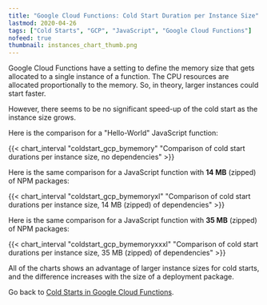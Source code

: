 ```yaml
---
title: "Google Cloud Functions: Cold Start Duration per Instance Size"
lastmod: 2020-04-26
tags: ["Cold Starts", "GCP", "JavaScript", "Google Cloud Functions"]
nofeed: true
thumbnail: instances_chart_thumb.png
---
```


Google Cloud Functions have a setting to define the memory size that gets allocated to a single instance of a function. The CPU resources are allocated proportionally to the memory. So, in theory, larger instances could start faster.

However, there seems to be no significant speed-up of the cold start as the instance size grows.

Here is the comparison for a "Hello-World" JavaScript function:

{{< chart_interval
    "coldstart_gcp_bymemory"
    "Comparison of cold start durations per instance size, no dependencies" >}}

Here is the same comparison for a JavaScript function with **14 MB** (zipped) of NPM packages:

{{< chart_interval
    "coldstart_gcp_bymemoryxl"
    "Comparison of cold start durations per instance size, 14 MB (zipped) of dependencies" >}}

Here is the same comparison for a JavaScript function with **35 MB** (zipped) of NPM packages:

{{< chart_interval
    "coldstart_gcp_bymemoryxxxl"
    "Comparison of cold start durations per instance size, 35 MB (zipped) of dependencies" >}}

All of the charts shows an advantage of larger instance sizes for cold starts, and the difference increases with the size of a deployment package.

Go back to [Cold Starts in Google Cloud Functions](/serverless/coldstarts/gcp/).